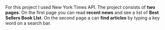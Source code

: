 For this project I used New York Times API.
The project consists of **two pages**.
On the first page you can read **recent news** and see a list of **Best Sellers Book LIst**.
On the second page a can **find articles** by typing a key word on a search bar.

